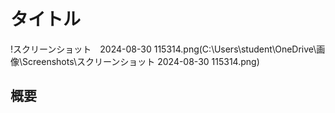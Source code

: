 # タイトル
!スクリーンショット　2024-08-30 115314.png(C:\Users\student\OneDrive\画像\Screenshots\スクリーンショット 2024-08-30 115314.png)
## 概要
